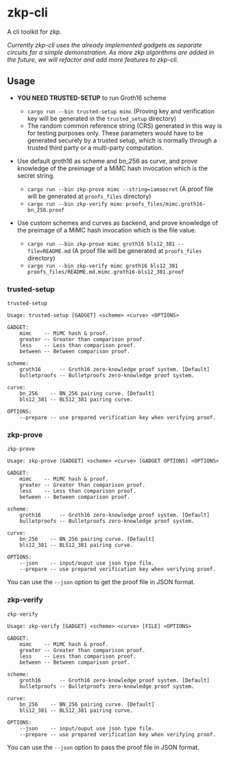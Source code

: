 # zkp-cli

A cli toolkit for zkp.

*Currently zkp-cli uses the already implemented gadgets as separate circuits for a simple demonstration. As more zkp algorithms are added in the future, we will refactor and add more features to zkp-cli.*

## Usage

- **YOU NEED TRUSTED-SETUP** to run Groth16 scheme
  - `cargo run --bin trusted-setup mimc` (Proving key and verification key will be generated in the `trusted_setup` directory)
  - The random common reference string (CRS) generated in this way is for testing purposes only. These parameters would have to be generated securely by a trusted setup, which is normally through a trusted third party or a multi-party computation.

- Use default groth16 as scheme and bn_256 as curve, and prove knowledge of the preimage of a MiMC hash invocation which is the secret string.
  - `cargo run --bin zkp-prove mimc --string=iamsecret` (A proof file will be generated at `proofs_files` directory)
  - `cargo run --bin zkp-verify mimc proofs_files/mimc.groth16-bn_256.proof`

- Use custom schemes and curves as backend, and prove knowledge of the preimage of a MiMC hash invocation which is the file value.
  - `cargo run --bin zkp-prove mimc groth16 bls12_381 --file=README.md` (A proof file will be generated at `proofs_files` directory)
  - `cargo run --bin zkp-verify mimc groth16 bls12_381 proofs_files/README.md.mimc.groth16-bls12_381.proof`
  
### trusted-setup

```
trusted-setup

Usage: trusted-setup [GADGET] <scheme> <curve> <OPTIONS>

GADGET: 
    mimc    -- MiMC hash & proof.
    greater -- Greater than comparison proof.
    less    -- Less than comparison proof.
    between -- Between comparison proof.

scheme:
    groth16      -- Groth16 zero-knowledge proof system. [Default]
    bulletproofs -- Bulletproofs zero-knowledge proof system.

curve:
    bn_256    -- BN_256 pairing curve. [Default]
    bls12_381 -- BLS12_381 pairing curve.

OPTIONS:
    --prepare -- use prepared verification key when verifying proof.

```
  
### zkp-prove

```
zkp-prove

Usage: zkp-prove [GADGET] <scheme> <curve> [GADGET OPTIONS] <OPTIONS>

GADGET:
    mimc    -- MiMC hash & proof.
    greater -- Greater than comparison proof.
    less    -- Less than comparison proof.
    between -- Between comparison proof.

scheme:
    groth16      -- Groth16 zero-knowledge proof system. [Default]
    bulletproofs -- Bulletproofs zero-knowledge proof system.

curve:
    bn_256    -- BN_256 pairing curve. [Default]
    bls12_381 -- BLS12_381 pairing curve.

OPTIONS:
    --json    -- input/ouput use json type file.
    --prepare -- use prepared verification key when verifying proof.
```

You can use the `--json` option to get the proof file in JSON format.

### zkp-verify

```
zkp-verify

Usage: zkp-verify [GADGET] <scheme> <curve> [FILE] <OPTIONS>

GADGET:
    mimc    -- MiMC hash & proof.
    greater -- Greater than comparison proof.
    less    -- Less than comparison proof.
    between -- Between comparison proof.

scheme:
    groth16      -- Groth16 zero-knowledge proof system. [Default]
    bulletproofs -- Bulletproofs zero-knowledge proof system.

curve:
    bn_256    -- BN_256 pairing curve. [Default]
    bls12_381 -- BLS12_381 pairing curve.

OPTIONS:
    --json    -- input/ouput use json type file.
    --prepare -- use prepared verification key when verifying proof.
```

You can use the `--json` option to pass the proof file in JSON format.